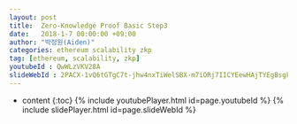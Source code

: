 ```yaml
---
layout: post
title:  Zero-Knowledge Proof Basic Step3
date:   2018-1-7 00:00:00 +09:00
author: "박정원(Aiden)"
categories: ethereum scalability zkp
tag: [ethereum, scalability, zkp]
youtubeId : QwWLzVKV28A
slideWebId : 2PACX-1vQ6tGTgC7t-jhw4nxTiWelSBX-m7iORj7IICYEewHAjTYEgBsgFvfhBCPspAc09GhUyQ66uNr0fwPJA
---
```

* content
{:toc}
{% include youtubePlayer.html id=page.youtubeId %}
{% include slidePlayer.html id=page.slideWebId %}
